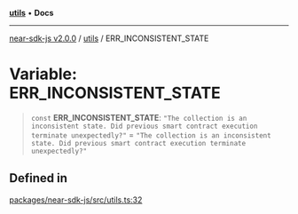 [**utils**](../README.md) • **Docs**

***

[near-sdk-js v2.0.0](../../packages.md) / [utils](../README.md) / ERR\_INCONSISTENT\_STATE

# Variable: ERR\_INCONSISTENT\_STATE

> `const` **ERR\_INCONSISTENT\_STATE**: `"The collection is an inconsistent state. Did previous smart contract execution terminate unexpectedly?"` = `"The collection is an inconsistent state. Did previous smart contract execution terminate unexpectedly?"`

## Defined in

[packages/near-sdk-js/src/utils.ts:32](https://github.com/dim-daskalov/near-sdk-js/blob/d4e93da29f43ee9e262e0388b0ccb37cc87b3bae/packages/near-sdk-js/src/utils.ts#L32)
